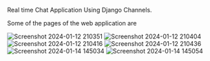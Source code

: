Real time Chat Application Using Django Channels.

Some of the pages of the web application are

![Screenshot 2024-01-12 210351](https://github.com/AdityaSingh21074/Chat-application-using-Django/assets/96740553/8d4f026d-64b2-4a10-9221-795eb0c77b89)
![Screenshot 2024-01-12 210404](https://github.com/AdityaSingh21074/Chat-application-using-Django/assets/96740553/208636eb-2a26-463d-a959-91d435e70fb2)
![Screenshot 2024-01-12 210416](https://github.com/AdityaSingh21074/Chat-application-using-Django/assets/96740553/bcaef217-3197-4c66-9e31-9dff9fe1f407)
![Screenshot 2024-01-12 210436](https://github.com/AdityaSingh21074/Chat-application-using-Django/assets/96740553/36c29180-b493-48ae-9072-30e3c54372e4)
![Screenshot 2024-01-14 145034](https://github.com/AdityaSingh21074/Chat-application-using-Django/assets/96740553/fa3a8b98-c4a8-492c-a81d-7585d5e24e5f)
![Screenshot 2024-01-14 145054](https://github.com/AdityaSingh21074/Chat-application-using-Django/assets/96740553/dbe55b3c-24ad-4326-be7d-c94ec5725513)
